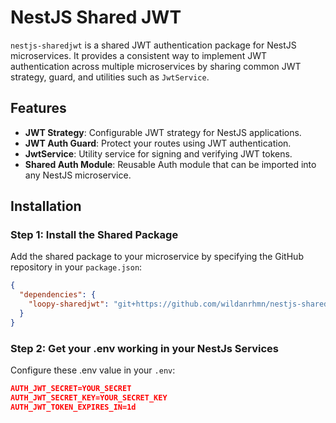 # NestJS Shared JWT

`nestjs-sharedjwt` is a shared JWT authentication package for NestJS microservices. It provides a consistent way to implement JWT authentication across multiple microservices by sharing common JWT strategy, guard, and utilities such as `JwtService`.

## Features

- **JWT Strategy**: Configurable JWT strategy for NestJS applications.
- **JWT Auth Guard**: Protect your routes using JWT authentication.
- **JwtService**: Utility service for signing and verifying JWT tokens.
- **Shared Auth Module**: Reusable Auth module that can be imported into any NestJS microservice.

## Installation

### Step 1: Install the Shared Package

Add the shared package to your microservice by specifying the GitHub repository in your `package.json`:

```json
{
  "dependencies": {
    "loopy-sharedjwt": "git+https://github.com/wildanrhmn/nestjs-sharedjwt.git"
  }
}
```

### Step 2: Get your .env working in your NestJs Services

Configure these .env value in your `.env`:

```json
AUTH_JWT_SECRET=YOUR_SECRET
AUTH_JWT_SECRET_KEY=YOUR_SECRET_KEY
AUTH_JWT_TOKEN_EXPIRES_IN=1d
```

